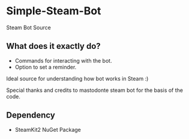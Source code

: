 # Simple-Steam-Bot
Steam Bot Source

What does it exactly do?
-
- Commands for interacting with the bot.
- Option to set a reminder.

Ideal source for understanding how bot works in Steam :)

Special thanks and credits to mastodonte steam bot for the basis of the code.

Dependency
-
- SteamKit2 NuGet Package
